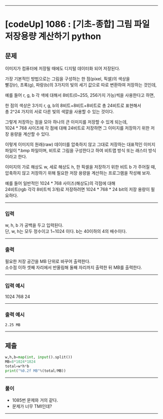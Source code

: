 
---

# [codeUp] 1086 : [기초-종합] 그림 파일 저장용량 계산하기 python


## 문제
이미지가 컴퓨터에 저장될 때에도 디지털 데이터화 되어 저장된다.

가장 기본적인 방법으로는 그림을 구성하는 한 점(pixel, 픽셀)의 색상을    
빨강(r), 초록(g), 파랑(b)의 3가지의 빛의 세기 값으로 따로 변환하여 저장하는 것인데, 

예를 들어 r, g, b 각 색에 대해서 8비트(0~255, 256가지 가능)씩을 사용한다고 하면,

한 점의 색상은 3가지 r, g, b의 8비트+8비트+8비트로 총 24비트로 표현해서     
총 2^24 가지의 서로 다른 빛의 색깔을 사용할 수 있는 것이다.

그렇게 저장하는 점을 모아 하나의 큰 이미지를 저장할 수 있게 되는데,     
1024 * 768 사이즈에 각 점에 대해 24비트로 저장하면 그 이미지를 저장하기 위한
저장 용량을 계산할 수 있다.

이렇게 이미지의 원래(raw) 데이터를 압축하지 않고 그대로 저장하는 대표적인 이미지 파일이
*.bmp 파일이며, 비트로 그림을 구성한다고 하여 비트맵 방식 또는 래스터 방식이라고 한다.

이미지의 가로 해상도 w, 세로 해상도 h, 한 픽셀을 저장하기 위한 비트 b 가 주어질 때,     
압축하지 않고 저장하기 위해 필요한 저장 용량을 계산하는 프로그램을 작성해 보자.


예를 들어
일반적인 1024 * 768 사이즈(해상도)의 각점에 대해    
24비트(rgb 각각 8비트씩 3개)로 저장하려면 1024 * 768 * 24 bit의 저장 용량이 필요하다.



---
### 입력 

w, h, b 가 공백을 두고 입력된다.    
단, w, h는 모두 정수이고 1~1024 이다. b는 40이하의 4의 배수이다.





---
### 출력   

필요한 저장 공간을 MB 단위로 바꾸어 출력한다.   
소수점 이하 셋째 자리에서 반올림해 둘째 자리까지 출력한 뒤 MB를 출력한다.



---
### 입력 예시

1024 768 24

---
### 출력 예시
```
2.25 MB
```
---
제출
---
```python
w,h,b=map(int, input().split())
MB=8*1024*1024
total=w*h*b
print("%0.2f MB"%(total/MB))
```



---
### 풀이
* 1085번 문제와 거의 같다.
* 문제가 너무 TMI인데?
---
